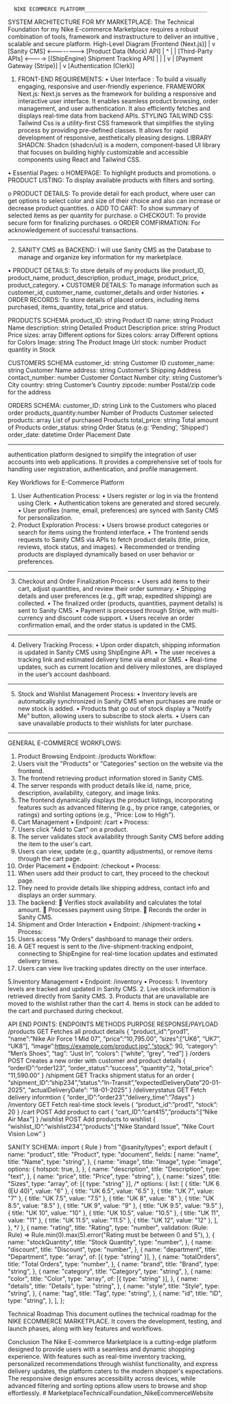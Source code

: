       NIKE ECOMMERCE PLATFORM________________________________________
SYSTEM ARCHITECTURE  FOR MY MARKETPLACE:
The Technical Foundation for my Nike E-commerce Marketplace requires a robust combination of tools, framework and instrastructure to deliver an intuitive , scalable and secure platform.
High-Level Diagram
[Frontend (Next.js)] | v [Sanity CMS] <--------> [Product Data (Mock) API] | ^ | | [Third-Party APIs] <----> [(ShipEngine) Shipment Tracking API] | | | v | [Payment Gateway (Stripe)] | v [Authentication (Clerk)]

1.	FRONT-END REQUIREMENTS:
•	User Interface : To build a visually engaging, responsive and user-friendly experience.
FRAMEWORK Next.js: Next.js serves as the framework for building a responsive and interactive user interface. It enables seamless product browsing, order management, and user authentication. It also efficiently fetches and displays real-time data from backend APIs.
STYLING TAILWIND CSS: Tailwind Css is a utility-first CSS framework that simplifies the styling process by providing pre-defined classes. It allows for rapid development of responsive, aesthetically pleasing designs.
LIBRARY SHADCN: Shadcn (shadcn/ui) is a modern, component-based UI library that focuses on building highly customizable and accessible components using React and Tailwind CSS.

•	Essential Pages:
o	HOMEPAGE: To highlight products and promotions.
o	PRODUCT LISTING: To display available products with filters and sorting.

o	PRODUCT DETAILS: To provide detail for each product, where user can get options to select color and size of their choice and also can increase or decrease product quantities.
o	ADD TO CART: To show summary of selected items as per quantity for purchase.
o	CHECKOUT: To provide secure form for finalizing purchases.
o	ORDER COMFIRMATION: For acknowledgement of successful transactions.
________________________________________
2.	SANITY CMS as BACKEND:
I will use Sanity CMS as the Database to manage and organize key information for my marketplace.

•	PRODUCT DETAILS: To store details of my products like product_ID, product_name, product_description, product_image, product_price, product_category.
•	CUSTOMER DETAILS: To manage information such as customer_id, customer_name, customer_details and order histories.
•	ORDER RECORDS: To store details of placed orders, including items purchased, items_quantity, total_price and status.

PRODUCTS SCHEMA
product_ID: string	Product ID
name: string	Product Name
description: string	Detailed Product Description
price: string	Product Price
sizes: array	Different options for Sizes
colors: array	Different options for Colors
Image: string	The Product Image Url
stock: number	Product quantity in Stock

CUSTOMERS SCHEMA
customer_id: string	Customer ID
customer_name: string	Customer Name
address: string	Customer’s Shipping Address
contact_number: number	Customer Contact Number
city: string	Customer’s City
country: string	Customer’s Country
zipcode: number	Postal/zip code for the address

ORDERS SCHEMA:
customer_ID: string	Link to the Customers who placed order
products_quantity:number	Number of Products Customer selected
products: array	List of purchased Products
total_price: string	Total amount of Products
order_status: string	Order Status (e.g: ‘Pending’, ‘Shipped’)
order_date: datetime	Order Placement Date
	
________________________________________
authentication platform designed to simplify the integration of user accounts into web applications. It provides a comprehensive set of tools for handling user registration, authentication, and profile management.

Key Workflows for E-Commerce Platform
1. User Authentication
Process:
•	Users register or log in via the frontend using Clerk.
•	Authentication tokens are generated and stored securely.
•	User profiles (name, email, preferences) are synced with Sanity CMS for personalization.
2. Product Exploration
Process:
•	Users browse product categories or search for items using the frontend interface.
•	The frontend sends requests to Sanity CMS via APIs to fetch product details (title, price, reviews, stock status, and images).
•	Recommended or trending products are displayed dynamically based on user behavior or preferences.
________________________________________
3. Checkout and Order Finalization
Process:
•	Users add items to their cart, adjust quantities, and review their order summary.
•	Shipping details and user preferences (e.g., gift wrap, expedited shipping) are collected.
•	The finalized order (products, quantities, payment details) is sent to Sanity CMS.
•	Payment is processed through Stripe, with multi-currency and discount code support.
•	Users receive an order confirmation email, and the order status is updated in the CMS.
________________________________________
4. Delivery Tracking
Process:
•	Upon order dispatch, shipping information is updated in Sanity CMS using ShipEngine API.
•	The user receives a tracking link and estimated delivery time via email or SMS.
•	Real-time updates, such as current location and delivery milestones, are displayed in the user’s account dashboard.
________________________________________
5. Stock and Wishlist Management
Process:
•	Inventory levels are automatically synchronized in Sanity CMS when purchases are made or new stock is added.
•	Products that go out of stock display a "Notify Me" button, allowing users to subscribe to stock alerts.
•	Users can save unavailable products to their wishlists for later purchase.
________________________________________

GENERAL E-COMMERCE WORKFLOWS: 
1.	Product Browsing
Endpoint: /products
Workflow:
1.	Users visit the "Products" or "Categories" section on the website via the frontend.
2.	The frontend retrieving product information stored in Sanity CMS.
3.	The server responds with product details like id, name, price, description, availability, category, and image links.
4.	The frontend dynamically displays the product listings, incorporating features such as advanced filtering (e.g., by price range, categories, or ratings) and sorting options (e.g., "Price: Low to High").
2. Cart Management
•	Endpoint: /cart
•	Process:
1.	Users click "Add to Cart" on a product.
2.	The server validates stock availability through Sanity CMS before adding the item to the user's cart.
3.	Users can view, update (e.g., quantity adjustments), or remove items through the cart page.
3. Order Placement
•	Endpoint: /checkout
•	Process:
1.	When users add their product to cart, they proceed to the checkout page.
2.	They need to provide details like shipping address, contact info and displays an order summary.
3.	The backend:
	Verifies stock availability and calculates the total amount.
	Processes payment using Stripe.
	Records the order in Sanity CMS.
4. Shipment and Order Interaction
•	Endpoint: /shipment-tracking
•	Process:
1.	Users access  "My Orders" dashboard to manage their orders.
2.	A GET request is sent to the /live-shipment-tracking endpoint, connecting to ShipEngine for real-time location updates and estimated delivery times.
3.	Users can view live tracking updates directly on the user interface.

5.Inventory Management
•	Endpoint: /inventory
•	Process:
            1.  Inventory levels are tracked and updated in Sanity CMS.
            2.  Live stock information is retrieved directly from Sanity CMS.
            3.   Products that are unavailable are moved to the wishlist rather than the  cart
       4. Items in stock can be added to the cart and purchased during checkout.

API END POINTS:
ENDPOINTS	METHODS	PURPOSE	RESPONSE/PAYLOAD
/products	    GET	Fetches all product details	{
“product_id”:”prod1”, 
“name”:”Nike Air Force 1 Mid 07”, “price”:“10,795.00”,
”sizes”:[“UK6”, “UK7”, “UK8”], “image”:https://example.com/product.jpg”,“stock”: 90, “category”: “Men’s Shoes”, 
“tag”: “Just In”, 
“colors”: [“white”, “grey”, “red”]
}
/orders	   POST	Creates a new order with customer and product details	{
“orderID”:“order123”,
”order_status”:”success”,
“quantity”:2,
 “total_price”: “11,590.00”
}
/shipment	   GET	Tracks shipment status for an order	{
“shipment_ID”:”ship234”,”status”:”In-Transit”,”expectedDeliveryDate”20-01-2025”, “actualDeliveryDate”: “18-01-2025”
}
/deliverystatus	 GET	Fetch delivery informtion	{
“order_ID”:”order23”,”delivery_time”:”7days”
}
/inventory	GET	Fetch real-time stock levels	{
“product_id”:”prod1”, “stock”: 20
}
/cart	POST	Add product to cart	{
“cart_ID”:”cart415”,”products”:[“Nike Air Max”]
}
/wishlist	POST	Add products to wishlist	{
“wishlist_ID”:”wishlist234”,”products”:[“Nike Standard Issue”, “Nike Court Vision Low”
}

SANITY SCHEMA:
import { Rule } from "@sanity/types";
export default {
  name: "product",
  title: "Product",
  type: "document",
  fields: [
      name: "name",
      title: "Name",
      type: "string",
    },
    {
      name: "image",
      title: "Image",
      type: "image",
      options: {
        hotspot: true,
      },
    },
    {
      name: "description",
      title: "Description",
      type: "text",
    },
    {
      name: "price",
      title: "Price",
      type: "string",
    },
    {
      name: "sizes",
      title: "Sizes",
      type: "array",
      of: [{ type: "string" }],
     /* options: {
        list: [
          { title: "UK 6 (EU 40)", value: "6" },
          { title: "UK 6.5", value: "6.5" },
          { title: "UK 7", value: "7" },
          { title: "UK 7.5", value: "7.5" },
          { title: "UK 8", value: "8" },
          { title: "UK 8.5", value: "8.5" },
          { title: "UK 9", value: "9" },
          { title: "UK 9.5", value: "9.5" },
          { title: "UK 10", value: "10" },
          { title: "UK 10.5", value: "10.5" },
          { title: "UK 11", value: "11" },
          { title: "UK 11.5", value: "11.5" },
          { title: "UK 12", value: "12" },
        ],
      }, */
    },
    {
      name: "rating",
      title: "Rating",
      type: "number",
      validation: (Rule: Rule) =>
        Rule.min(0).max(5).error("Rating must be between 0 and 5"),
    },
    {
      name: "stockQuantity",
      title: "Stock Quantity",
      type: "number",
    },
    {
      name: "discount",
      title: "Discount",
      type: "number",
    },
    {
      name: "department",
      title: "Department",
      type: "array",
      of: [{ type: "string" }],
    },
    {
      name: "totalOrders",
      title: "Total Orders",
      type: "number",
    },
    {
      name: "brand",
      title: "Brand",
      type: "string",
    },
    {
      name: "category",
      title: "Category",
      type: "string",
    },
    {
      name: "color",
      title: "Color",
      type: "array",
      of: [{ type: "string" }],
    },
    {
      name: "details",
      title: "Details",
      type: "string",
    },
    {
      name: "style",
      title: "Style",
      type: "string",
    },
    {
      name: "tag",
      title: "Tag",
      type: "string",
    },
    {
      name: "id",
      title: "ID",
      type: "string",
    },
  ],
};

Technical Roadmap
This document outlines the technical roadmap for the NIKE ECOMMERCE MARKETPLACE. It covers the development, testing, and launch phases, along with key features and workflows.

Conclusion
The Nike E-commerce Marketplace is a cutting-edge platform designed to provide users with a seamless and dynamic shopping experience. With features such as real-time inventory tracking, personalized recommendations through wishlist functionality, and express delivery updates, the platform caters to the modern shopper's expectations. The responsive design ensures accessibility across devices, while advanced filtering and sorting options allow users to browse and shop effortlessly.
#   M a r k e t p l a c e T e c h n i c a l F o u n d a t i o n _ N i k e E c o m m e r c e W e b s i t e  
 